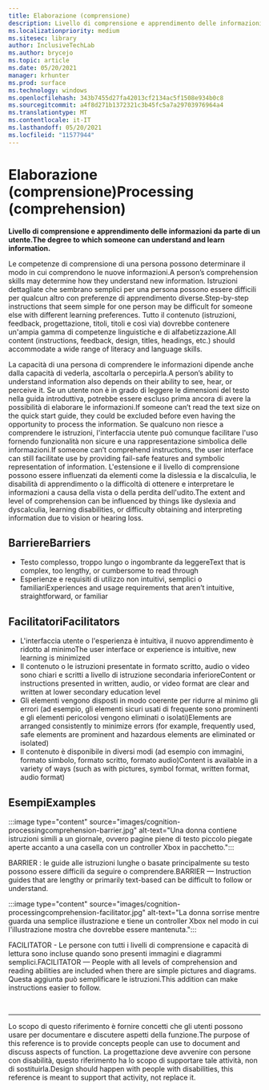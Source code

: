 ```yaml
---
title: Elaborazione (comprensione)
description: Livello di comprensione e apprendimento delle informazioni da parte di un utente
ms.localizationpriority: medium
ms.sitesec: library
author: InclusiveTechLab
ms.author: brycejo
ms.topic: article
ms.date: 05/20/2021
manager: krhunter
ms.prod: surface
ms.technology: windows
ms.openlocfilehash: 343b7455d27fa42013cf2134ac5f1508e934b0c8
ms.sourcegitcommit: a4f8d271b1372321c3b45fc5a7a29703976964a4
ms.translationtype: MT
ms.contentlocale: it-IT
ms.lasthandoff: 05/20/2021
ms.locfileid: "11577944"
---
```

# <a name="processing-comprehension"></a><span data-ttu-id="0b725-103">Elaborazione (comprensione)</span><span class="sxs-lookup"><span data-stu-id="0b725-103">Processing (comprehension)</span></span>

**<span data-ttu-id="0b725-104">Livello di comprensione e apprendimento delle informazioni da parte di un utente.</span><span class="sxs-lookup"><span data-stu-id="0b725-104">The degree to which someone can understand and learn information.</span></span>**

<span data-ttu-id="0b725-105">Le competenze di comprensione di una persona possono determinare il modo in cui comprendono le nuove informazioni.</span><span class="sxs-lookup"><span data-stu-id="0b725-105">A person’s comprehension skills may determine how they understand new information.</span></span> <span data-ttu-id="0b725-106">Istruzioni dettagliate che sembrano semplici per una persona possono essere difficili per qualcun altro con preferenze di apprendimento diverse.</span><span class="sxs-lookup"><span data-stu-id="0b725-106">Step-by-step instructions that seem simple for one person may be difficult for someone else with different learning preferences.</span></span> <span data-ttu-id="0b725-107">Tutto il contenuto (istruzioni, feedback, progettazione, titoli, titoli e così via) dovrebbe contenere un'ampia gamma di competenze linguistiche e di alfabetizzazione.</span><span class="sxs-lookup"><span data-stu-id="0b725-107">All content (instructions, feedback, design, titles, headings, etc.) should accommodate a wide range of literacy and language skills.</span></span>

<span data-ttu-id="0b725-108">La capacità di una persona di comprendere le informazioni dipende anche dalla capacità di vederla, ascoltarla o percepirla.</span><span class="sxs-lookup"><span data-stu-id="0b725-108">A person’s ability to understand information also depends on their ability to see, hear, or perceive it.</span></span> <span data-ttu-id="0b725-109">Se un utente non è in grado di leggere le dimensioni del testo nella guida introduttiva, potrebbe essere escluso prima ancora di avere la possibilità di elaborare le informazioni.</span><span class="sxs-lookup"><span data-stu-id="0b725-109">If someone can’t read the text size on the quick start guide, they could be excluded before even having the opportunity to process the information.</span></span> <span data-ttu-id="0b725-110">Se qualcuno non riesce a comprendere le istruzioni, l'interfaccia utente può comunque facilitare l'uso fornendo funzionalità non sicure e una rappresentazione simbolica delle informazioni.</span><span class="sxs-lookup"><span data-stu-id="0b725-110">If someone can’t comprehend instructions, the user interface can still facilitate use by providing fail-safe features and symbolic representation of information.</span></span> <span data-ttu-id="0b725-111">L'estensione e il livello di comprensione possono essere influenzati da elementi come la dislessia e la discalculia, le disabilità di apprendimento o la difficoltà di ottenere e interpretare le informazioni a causa della vista o della perdita dell'udito.</span><span class="sxs-lookup"><span data-stu-id="0b725-111">The extent and level of comprehension can be influenced by things like dyslexia and dyscalculia, learning disabilities, or difficulty obtaining and interpreting information due to vision or hearing loss.</span></span>

## <a name="barriers"></a><span data-ttu-id="0b725-112">Barriere</span><span class="sxs-lookup"><span data-stu-id="0b725-112">Barriers</span></span>
* <span data-ttu-id="0b725-113">Testo complesso, troppo lungo o ingombrante da leggere</span><span class="sxs-lookup"><span data-stu-id="0b725-113">Text that is complex, too lengthy, or cumbersome to read through</span></span>
* <span data-ttu-id="0b725-114">Esperienze e requisiti di utilizzo non intuitivi, semplici o familiari</span><span class="sxs-lookup"><span data-stu-id="0b725-114">Experiences and usage requirements that aren’t intuitive, straightforward, or familiar</span></span>

## <a name="facilitators"></a><span data-ttu-id="0b725-115">Facilitatori</span><span class="sxs-lookup"><span data-stu-id="0b725-115">Facilitators</span></span>

* <span data-ttu-id="0b725-116">L'interfaccia utente o l'esperienza è intuitiva, il nuovo apprendimento è ridotto al minimo</span><span class="sxs-lookup"><span data-stu-id="0b725-116">The user interface or experience is intuitive, new learning is minimized</span></span>
* <span data-ttu-id="0b725-117">Il contenuto o le istruzioni presentate in formato scritto, audio o video sono chiari e scritti a livello di istruzione secondaria inferiore</span><span class="sxs-lookup"><span data-stu-id="0b725-117">Content or instructions presented in written, audio, or video format are clear and written at lower secondary education level</span></span>
* <span data-ttu-id="0b725-118">Gli elementi vengono disposti in modo coerente per ridurre al minimo gli errori (ad esempio, gli elementi sicuri usati di frequente sono prominenti e gli elementi pericolosi vengono eliminati o isolati)</span><span class="sxs-lookup"><span data-stu-id="0b725-118">Elements are arranged consistently to minimize errors (for example, frequently used, safe elements are prominent and hazardous elements are eliminated or isolated)</span></span>
* <span data-ttu-id="0b725-119">Il contenuto è disponibile in diversi modi (ad esempio con immagini, formato simbolo, formato scritto, formato audio)</span><span class="sxs-lookup"><span data-stu-id="0b725-119">Content is available in a variety of ways (such as with pictures, symbol format, written format, audio format)</span></span>


## <a name="examples"></a><span data-ttu-id="0b725-120">Esempi</span><span class="sxs-lookup"><span data-stu-id="0b725-120">Examples</span></span>

:::image type="content" source="images/cognition-processingcomprehension-barrier.jpg" alt-text="Una donna contiene istruzioni simili a un giornale, ovvero pagine piene di testo piccolo piegate aperte accanto a una casella con un controller Xbox in pacchetto.":::

<span data-ttu-id="0b725-122">BARRIER : le guide alle istruzioni lunghe o basate principalmente su testo possono essere difficili da seguire o comprendere.</span><span class="sxs-lookup"><span data-stu-id="0b725-122">BARRIER — Instruction guides that are lengthy or primarily text-based can be difficult to follow or understand.</span></span>

:::image type="content" source="images/cognition-processingcomprehension-facilitator.jpg" alt-text="La donna sorrise mentre guarda una semplice illustrazione e tiene un controller Xbox nel modo in cui l'illustrazione mostra che dovrebbe essere mantenuta.":::

<span data-ttu-id="0b725-124">FACILITATOR - Le persone con tutti i livelli di comprensione e capacità di lettura sono incluse quando sono presenti immagini e diagrammi semplici.</span><span class="sxs-lookup"><span data-stu-id="0b725-124">FACILITATOR — People with all levels of comprehension and reading abilities are included when there are simple pictures and diagrams.</span></span> <span data-ttu-id="0b725-125">Questa aggiunta può semplificare le istruzioni.</span><span class="sxs-lookup"><span data-stu-id="0b725-125">This addition can make instructions easier to follow.</span></span>

&nbsp;

[comment]: # (Piè di pagina)
___
<span data-ttu-id="0b725-127">Lo scopo di questo riferimento è fornire concetti che gli utenti possono usare per documentare e discutere aspetti della funzione.</span><span class="sxs-lookup"><span data-stu-id="0b725-127">The purpose of this reference is to provide concepts people can use to document and discuss aspects of function.</span></span> <span data-ttu-id="0b725-128">La progettazione deve avvenire con persone con disabilità, questo riferimento ha lo scopo di supportare tale attività, non di sostituirla.</span><span class="sxs-lookup"><span data-stu-id="0b725-128">Design should happen with people with disabilities, this reference is meant to support that activity, not replace it.</span></span> 